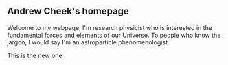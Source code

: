 ## Andrew Cheek's homepage

Welcome to my webpage, I'm research physicist who is interested in the fundamental forces and elements of our Universe. To people who know the jargon, I would say I'm an astroparticle phenomenologist.


This is the new one
